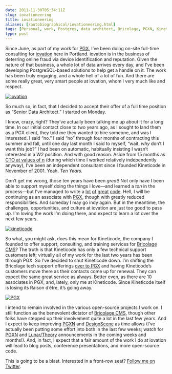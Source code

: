 ```yaml
--- 
date: 2011-11-30T05:34:11Z
slug: iovationeering
title: iovationeering
aliases: [/autobiographical/iovationeering.html]
tags: [Personal, work, Postgres, data architect, Bricolage, PGXN, Kineticode, PostgreSQL Experts]
type: post
---
```


<p>Since June, as part of my work for <a href="http://pgexperts.com/">PGX</a>, I’ve been doing on-site full-time consulting for <a href="http://iovation.com/">iovation</a> here in Portland. iovation is in the business of deterring online fraud via device identification and reputation. Given the nature of that business, a whole lot of data arrives every day, and I’ve been developing PostgreSQL-based solutions to help get a handle on it. The work has been truly engaging, and a whole hell of a lot of fun. And there are some really great, very smart people at iovation, whom I very much like and respect.</p>

<p><a href="http://iovation.com/" title="iovation"><img class="right" src="/2011/11/iovationeering/iovation.jpg" alt="iovation" title="" /></a></p>

<p>So much so, in fact, that I decided to accept their offer of a full time position as “Senior Data Architect.” I started on Monday.</p>

<p>I know, crazy, right? They’ve actually been talking me up about it for a long time. In our initial contact close to two years ago, as I sought to land them as a PGX client, they told me they wanted to hire someone, and was I interested. I said “no.” I said “no” through four months of contracting this summer and fall, until one day last month I said to myself, “wait, <em>why</em> don’t I want this job?”  I had been on automatic, habitually insisting I wasn’t interested in a W2 position. And with good reason. Aside from 15 months as <a href="/autobiographical/im_back.html">CTO at values of n</a> (during which time I worked relatively independently anyway), I’ve been an independent consultant since I founded Kineticode in November of 2001. Yeah. <em>Ten Years.</em></p>

<p>Don’t get me wrong, those ten years have been <em>great!</em> Not only have I been able to support myself doing the things I love—and learned a <em>ton</em> in the process—but I’ve managed to write a <a href="https://github.com/theory/repositories">lot</a> <a href="https://github.com/bricoleurs/repositories">of</a> <a href="https://github.com/pgxn/repositories">great</a> <a href="https://github.com/pgexperts/repositories">code</a>. Hell, I will be continuing as an associate with <a href="http://pgexperts.com/">PGX</a>, though with greatly reduced responsibilities. And someday I may go indy again. But in the meantime, the challenges, opportunities, and culture at iovation are just too good to pass up. I’m loving the work I’m doing there, and expect to learn a lot over the next few years.</p>

<p><a href="http://kineticode.com/" title="Kineticode"><img src="/2011/11/iovationeering/kineticode.gif" alt="kineticode" title="" class="left" /></a></p>

<p>So what, you might ask, does this mean for Kineticode, the company I founded to offer support, consulting, and training services for <a href="http://bricolagecms.org/">Bricolage CMS</a>? The truth is that Kineticode has only a few technical support customers left; virtually all of my work for the last two years has been through PGX. So I’ve decided to shut Kineticode down. I’m shifting the Bricolage tech support offerings <a href="http://pgexperts.com/bricolage.html" title="Bricolage Technical Support from PGX">over to PGX</a> and having Kineticode’s customers move there as their contacts come up for renewal. They can expect the same great service as always. Better even, as there are 10 associates in PGX, and, lately, only me at Kineticode. Since Kineticode itself is losing its Raison d’être, it’s going away.</p>

<p><a href="http://pgexperts.com/" title="PGX"><img src="/2011/11/iovationeering/pgx.png" alt="PGX" title="" class="right" /></a></p>

<p>I intend to remain involved in the various open-source projects I work on. I still function as the benevolent dictator of <a href="http://bricolagecms.org/">Bricolage CMS</a>, though other folks have stepped up their involvement quite a lot in the last few years. And I expect to keep improving <a href="http://pgxn.org/">PGXN</a> and <a href="http://www.designsceneapp.com/">DesignScene</a> as time allows (I’ve actually been putting some effort into both in the last few weeks; watch for <a href="http://blog.pgxn.org/" title="PGXN Blog">PGXN</a> and <a href="http://blog.lunar-theory.com/" title="Lunar/Theory Blog">Lunar/Theory</a> announcements in the coming weeks and months!). And, in fact, I expect that a fair amount of the work I do at iovation will lead to blog posts, conference presentations, and more open-source code.</p>

<p>This is going to be a blast. Interested in a front-row seat? <a href="https://twitter.com/theory/">Follow me on Twitter</a>.</p>
